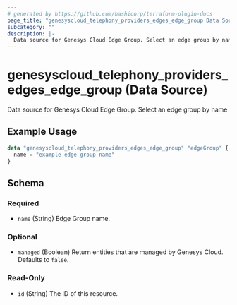 ```yaml
---
# generated by https://github.com/hashicorp/terraform-plugin-docs
page_title: "genesyscloud_telephony_providers_edges_edge_group Data Source - terraform-provider-genesyscloud"
subcategory: ""
description: |-
  Data source for Genesys Cloud Edge Group. Select an edge group by name
---
```


# genesyscloud_telephony_providers_edges_edge_group (Data Source)

Data source for Genesys Cloud Edge Group. Select an edge group by name

## Example Usage

```terraform
data "genesyscloud_telephony_providers_edges_edge_group" "edgeGroup" {
  name = "example edge group name"
}
```

<!-- schema generated by tfplugindocs -->
## Schema

### Required

- `name` (String) Edge Group name.

### Optional

- `managed` (Boolean) Return entities that are managed by Genesys Cloud. Defaults to `false`.

### Read-Only

- `id` (String) The ID of this resource.
